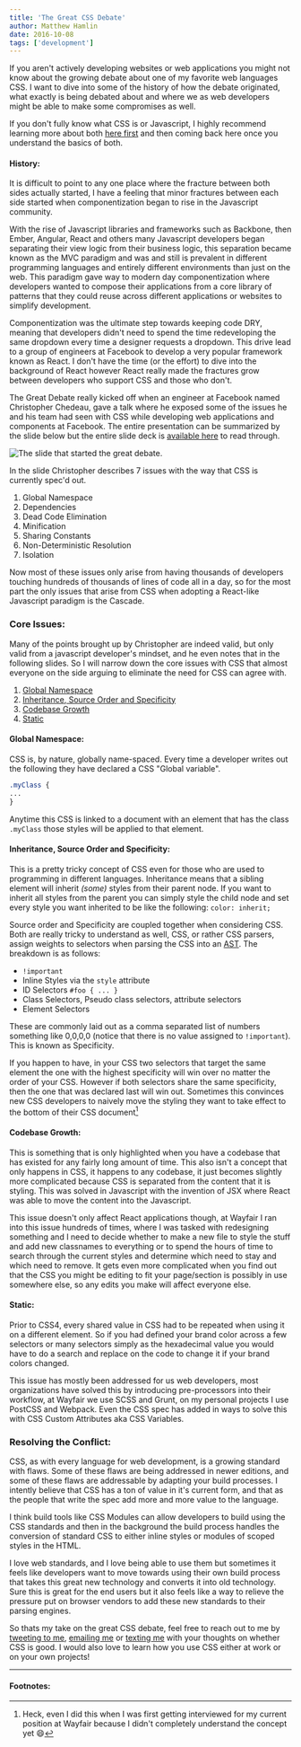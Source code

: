```yaml
---
title: 'The Great CSS Debate'
author: Matthew Hamlin
date: 2016-10-08
tags: ['development']
---
```


If you aren't actively developing websites or web applications you might not know about the growing debate about one of my favorite web languages CSS. I want to dive into some of the history of how the debate originated, what exactly is being debated about and where we as web developers might be able to make some compromises as well.

If you don't fully know what CSS is or Javascript, I highly recommend learning more about both <a href="https://www.w3.org/standards/webdesign/htmlcss" data-css-link-article>here first</a> and then coming back here once you understand the basics of both.

<h4 id="history">History:</h4>

It is difficult to point to any one place where the fracture between both sides actually started, I have a feeling that minor fractures between each side started when componentization began to rise in the Javascript community.

With the rise of Javascript libraries and frameworks such as Backbone, then Ember, Angular, React and others many Javascript developers began separating their view logic from their business logic, this separation became known as the MVC paradigm and was and still is prevalent in different programming languages and entirely different environments than just on the web. This paradigm gave way to modern day componentization where developers wanted to compose their applications from a core library of patterns that they could reuse across different applications or websites to simplify development.

Componentization was the ultimate step towards keeping code DRY, meaning that developers didn't need to spend the time redeveloping the same dropdown every time a designer requests a dropdown. This drive lead to a group of engineers at Facebook to develop a very popular framework known as React. I don't have the time (or the effort) to dive into the background of React however React really made the fractures grow between developers who support CSS and those who don't.

The Great Debate really kicked off when an engineer at Facebook named Christopher Chedeau, gave a talk where he exposed some of the issues he and his team had seen with CSS while developing web applications and components at Facebook. The entire presentation can be summarized by the slide below but the entire slide deck is <a href="https://speakerdeck.com/vjeux/react-css-in-js" data-css-link-article>available here</a> to read through.

<div class="has-image">
  <img data-css-image src="/static/assets/images/posts/TheGreatDebate/The_Slide.jpg" alt="The slide that started the great debate." />
</div>

In the slide Christopher describes 7 issues with the way that CSS is currently spec'd out.

1. Global Namespace
2. Dependencies
3. Dead Code Elimination
4. Minification
5. Sharing Constants
6. Non-Deterministic Resolution
7. Isolation

Now most of these issues only arise from having thousands of developers touching hundreds of thousands of lines of code all in a day, so for the most part the only issues that arise from CSS when adopting a React-like Javascript paradigm is the Cascade.

<h3 id="issues">Core Issues:</h3>
Many of the points brought up by Christopher are indeed valid, but only valid from a javascript developer's mindset, and he even notes that in the following slides. So I will narrow down the core issues with CSS that almost everyone on the side arguing to eliminate the need for CSS can agree with.

1. [Global Namespace](#global)
2. [Inheritance, Source Order and Specificity](#inheritance)
3. [Codebase Growth](#codebase)
4. [Static](#static)


<h4 id="global">Global Namespace:</h4>

CSS is, by nature, globally name-spaced. Every time a developer writes out the following they have declared a CSS "Global variable".


```css
.myClass {
...
}
```

Anytime this CSS is linked to a document with an element that has the class `.myClass` those styles will be applied to that element.

<h4 id="inheritance">Inheritance, Source Order and Specificity:</h4>

This is a pretty tricky concept of CSS even for those who are used to programming in different languages. Inheritance means that a sibling element will inherit *(some)* styles from their parent node. If you want to inherit all styles from the parent you can simply style the child node and set every style you want inherited to be like the following: `color: inherit;`

Source order and Specificity are coupled together when considering CSS. Both are really tricky to understand as well, CSS, or rather CSS parsers, assign weights to selectors when parsing the CSS into an <a href="#ast" data-css-link-article data-footnote="Abstract Syntax Tree" id="ast">AST</a>. The breakdown is as follows:

* `!important`
* Inline Styles via the `style` attribute
* ID Selectors `#foo { ... }`
* Class Selectors, Pseudo class selectors, attribute selectors
* Element Selectors

These are commonly laid out as a comma separated list of numbers something like 0,0,0,0 (notice that there is no value assigned to `!important`). This is known as Specificity.

If you happen to have, in your CSS two selectors that target the same element the one with the highest specificity will win over no matter the order of your CSS. However if both selectors share the same specificity, then the one that was declared last will win out. Sometimes this convinces new CSS developers to naively move the styling they want to take effect to the bottom of their CSS document[^1]

<h4 id="codebase">Codebase Growth:</h4>

This is something that is only highlighted when you have a codebase that has existed for any fairly long amount of time. This also isn't a concept that only happens in CSS, it happens to any codebase, it just becomes slightly more complicated because CSS is separated from the content that it is styling. This was solved in Javascript with the invention of JSX where React was able to move the content into the Javascript.

This issue doesn't only affect React applications though, at Wayfair I ran into this issue hundreds of times, where I was tasked with redesigning something and I need to decide whether to make a new file to style the stuff and add new classnames to everything or to spend the hours of time to search through the current styles and determine which need to stay and which need to remove. It gets even more complicated when you find out that the CSS you might be editing to fit your page/section is possibly in use somewhere else, so any edits you make will affect everyone else.

<h4 id="static">Static:</h4>

Prior to CSS4, every shared value in CSS had to be repeated when using it on a different element. So if you had defined your brand color across a few selectors or many selectors simply as the hexadecimal value you would have to do a search and replace on the code to change it if your brand colors changed.

This issue has mostly been addressed for us web developers, most organizations have solved this by introducing pre-processors into their workflow, at Wayfair we use SCSS and Grunt, on my personal projects I use PostCSS and Webpack. Even the CSS spec has added in ways to solve this with CSS Custom Attributes aka CSS Variables.

<h3 id="resolutions">Resolving the Conflict:</h3>

CSS, as with every language for web development, is a growing standard with flaws. Some of these flaws are being addressed in newer editions, and some of these flaws are addressable by adapting your build processes. I intently believe that CSS has a ton of value in it's current form, and that as the people that write the spec add more and more value to the language.

I think build tools like CSS Modules can allow developers to build using the CSS standards and then in the background the build process handles the conversion of standard CSS to either inline styles or modules of scoped styles in the HTML.

I love web standards, and I love being able to use them but sometimes it feels like developers want to move towards using their own build process that takes this great new technology and converts it into old technology. Sure this is great for the end users but it also feels like a way to relieve the pressure put on browser vendors to add these new standards to their parsing engines.

So thats my take on the great CSS debate, feel free to reach out to me by <a href="https://twitter.com/intent/tweet?url=https%3A%2F%2Fmatthamlin.me%2FPosts%2F2016%2FSeptember%2FSeptemberUpdate&via=immatthamlin&text=%20%20-&" class="link link--article">tweeting to me</a>, <a href="mailto:matthewjameshamlin@gmail.com" class="link link--article">emailing me</a> or <a data-footnote="+1 425 210 0980" href="sms:+14252100980" class="link link--article">texting me</a> with your thoughts on whether CSS is good. I would also love to learn how you use CSS either at work or on your own projects!

---
#### Footnotes:
[^1]: Heck, even I did this when I was first getting interviewed for my current position at Wayfair because I didn't completely understand the concept yet 😄
